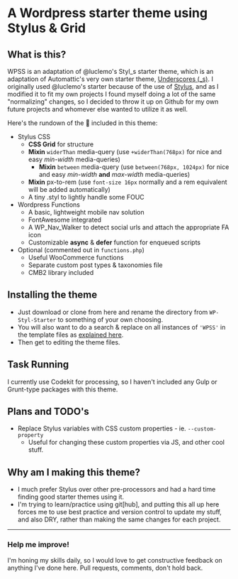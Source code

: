 # A Wordpress starter theme using Stylus & Grid

## What is this?

WPSS is an adaptation of @luclemo's Styl_s starter theme, which is an adaptation of Automattic's very own starter theme,
[Underscores (\_s)](http://underscores.me). I originally used @luclemo's starter because of the use of
[Stylus](https://learnboost.github.io/stylus/), and as I modified it to fit my own projects I found myself doing a lot
of the same "normalizing" changes, so I decided to throw it up on Github for my own future projects and whomever else
wanted to utilize it as well.

Here's the rundown of the 🍬 included in this theme:

-   Stylus CSS
    -   **CSS Grid** for structure
    -   **Mixin** `widerThan` media-query (use `+widerThan(768px)` for nice and easy _min-width_ media-queries)
        -   **Mixin** `between` media-query (use `between(768px, 1024px)` for nice and easy _min-width_ **and** _max-width_
            media-queries)
    -   **Mixin** px-to-rem (use `font-size 16px` normally and a rem equivalent will be added automatically)
    -   A tiny .styl to lightly handle some FOUC
-   Wordpress Functions
    -   A basic, lightweight mobile nav solution
    -   FontAwesome integrated
    -   A WP_Nav_Walker to detect social urls and attach the appropriate FA icon
    -   Customizable **async** & **defer** function for enqueued scripts
-   Optional (commented out in `functions.php`)
    -   Useful WooCommerce functions
    -   Separate custom post types & taxonomies file
    -   CMB2 library included

## Installing the theme

-   Just download or clone from here and rename the directory from `WP-Styl-Starter` to something of your own choosing.
-   You will also want to do a search & replace on all instances of `'WPSS'` in the template files as
    [explained here](https://github.com/Automattic/_s#user-content-getting-started).
-   Then get to editing the theme files.

## Task Running

I currently use Codekit for processing, so I haven't included any Gulp or Grunt-type packages with this theme.

## Plans and TODO's

-   Replace Stylus variables with CSS custom properties - ie. `--custom-property`
    -   Useful for changing these custom properties via JS, and other cool stuff.

## Why am I making this theme?

-   I much prefer Stylus over other pre-processors and had a hard time finding good starter themes using it.
-   I'm trying to learn/practice using git[hub], and putting this all up here forces me to use best practice and version
    control to update my stuff, and also DRY, rather than making the same changes for each project.

---

### Help me improve!

I'm honing my skills daily, so I would love to get constructive feedback on anything I've done here. Pull requests,
comments, don't hold back.

